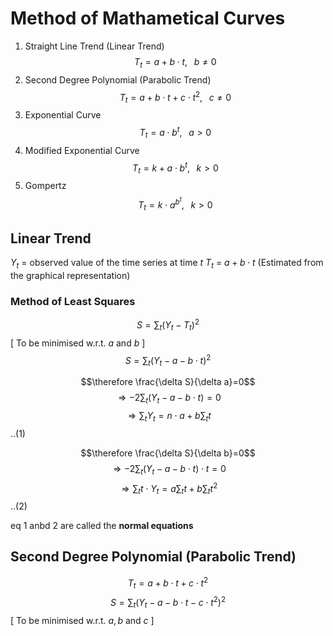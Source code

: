 # Method of Mathametical Curves
1. Straight Line Trend (Linear Trend)
$$T_t = a +b\cdot t, \;\;\; b\neq0$$
2. Second Degree Polynomial (Parabolic Trend)
$$T_t = a +b\cdot t+c\cdot t^2, \;\;\; c\neq0$$
3. Exponential Curve 
$$T_t = a\cdot b^t, \;\;\; a>0$$
4. Modified Exponential Curve 
$$T_t = k+a\cdot b^t, \;\;\; k>0$$
5. Gompertz 
$$T_t = k\cdot a^{b^t}, \;\;\; k>0$$

## Linear Trend 
$Y_t$ = observed value of the time series at time $t$
$T_t$ = $a+b\cdot t$ (Estimated from the graphical representation)

### Method of Least Squares

$$S=\sum_t(Y_t-T_t)^2$$ \[ To be minimised w.r.t. $a$ and $b$ \]
$$S=\sum_t(Y_t-a-b\cdot t)^2$$

$$\therefore \frac{\delta S}{\delta a}=0$$
$$\Rightarrow -2\sum_t(Y_t-a-b\cdot t)=0$$
$$\Rightarrow \sum_t Y_t=n\cdot a + b\sum_t t$$ ..(1)

$$\therefore \frac{\delta S}{\delta b}=0$$
$$\Rightarrow -2\sum_t(Y_t-a-b\cdot t)\cdot t=0$$
$$\Rightarrow \sum_t t\cdot Y_t=a\sum_t t + b\sum_t t^2$$ ..(2)

eq 1 anbd 2 are called the **normal equations**

## Second Degree Polynomial (Parabolic Trend)
$$T_t = a +b\cdot t+c\cdot t^2$$
$$S=\sum_t(Y_t-a-b\cdot t-c\cdot t^2)^2$$ \[ To be minimised w.r.t. $a, b$ and $c$ \]